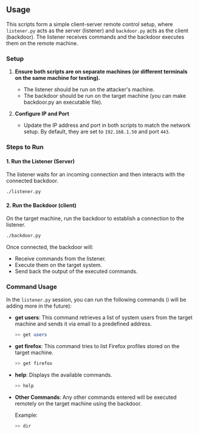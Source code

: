## Usage

This scripts form a simple client-server remote control setup, where `listener.py` acts as the server (listener) and `backdoor.py` acts as the client (backdoor). The listener receives commands and the backdoor executes them on the remote machine.

### Setup

1. **Ensure both scripts are on separate machines (or different terminals on the same machine for testing).**
   - The listener should be run on the attacker's machine.
   - The backdoor should be run on the target machine (you can make backdoor.py an executable file).

2. **Configure IP and Port**
   - Update the IP address and port in both scripts to match the network setup. By default, they are set to `192.168.1.50` and port `443`.

### Steps to Run

#### 1. Run the Listener (Server)

The listener waits for an incoming connection and then interacts with the connected backdoor.

```bash
./listener.py
````

#### 2. Run the Backdoor (client)
On the target machine, run the backdoor to establish a connection to the listener.

````bash
./backdoor.py
````
Once connected, the backdoor will:

- Receive commands from the listener.
- Execute them on the target system.
- Send back the output of the executed commands.

### Command Usage

In the `listener.py` session, you can run the following commands (i will be adding more in the future):

- **get users**: This command retrieves a list of system users from the target machine and sends it via email to a predefined address.

    ```bash
    >> get users
    ```

- **get firefox**: This command tries to list Firefox profiles stored on the target machine.

    ```bash
    >> get firefox
    ```

- **help**: Displays the available commands.

    ```bash
    >> help
    ```

- **Other Commands**: Any other commands entered will be executed remotely on the target machine using the backdoor.

    Example:

    ```bash
    >> dir
    ```
